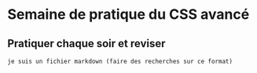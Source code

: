 # Semaine de pratique du CSS avancé

## Pratiquer chaque soir et reviser

`je suis un fichier markdown (faire des recherches sur ce format)`